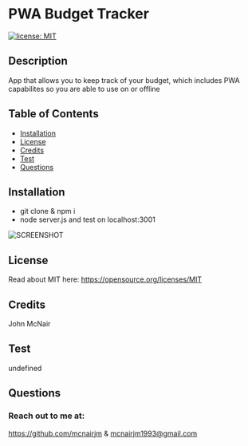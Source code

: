 # PWA Budget Tracker
  [![license: MIT](https://img.shields.io/badge/License-MIT-yellow.svg)](https://opensource.org/licenses/MIT)
  
  ## Description
  App that allows you to keep track of your budget, which includes PWA capabilites so you are able to use on or offline

  ## Table of Contents
  * [Installation](#installation)
  * [License](#license)
  * [Credits](#credits)
  * [Test](#test)
  * [Questions](#questions)
  
  ## Installation
  * git clone & npm i
  * node server.js and test on localhost:3001


![SCREENSHOT](https://github.com/mcnairjm/budget-tracker/blob/budget-tracker/assets/images/budget-tracker.jpg)

  ## License
  Read about MIT here:
  https://opensource.org/licenses/MIT

  ## Credits
  John McNair

  ## Test
  undefined

  ## Questions
  ### Reach out to me at:
  https://github.com/mcnairjm
  &
  mcnairjm1993@gmail.com

